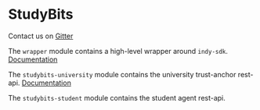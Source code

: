 # StudyBits

Contact us on [Gitter](https://gitter.im/StudyBits/Lobby)

The `wrapper` module contains a high-level wrapper around `indy-sdk`. [Documentation](indy-wrapper/README.md) 

The `studybits-university` module contains the university trust-anchor rest-api. [Documentation](studybits-university/README.md)

The `studybits-student` module contains the student agent rest-api.